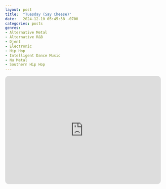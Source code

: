 ```yaml
---
layout: post
title:  "Tuesday (Say Cheese)"
date:   2024-12-10 05:45:38 -0700
categories: posts
genres:
- Alternative Metal
- Alternative R&B
- Djent
- Electronic
- Hip Hop
- Intelligent Dance Music
- Nu Metal
- Southern Hip Hop
---
```

<iframe style="border-radius:12px" src="https://open.spotify.com/embed/playlist/37fzmnxWXPQ3vFOc1LMtZH?utm_source=generator" width="100%" height="352" frameBorder="0" allowfullscreen="" allow="autoplay; clipboard-write; encrypted-media; fullscreen; picture-in-picture" loading="lazy"></iframe>
